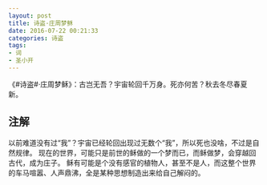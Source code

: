 ```yaml
---
layout: post
title: 诗盗·庄周梦稣
date: 2016-07-22 00:21:33
categories: 诗盗
tags:
- 词
- 圣小开
---
```

《#诗盗#·庄周梦稣》：古岂无吾？宇宙轮回千万身。死亦何苦？秋去冬尽春夏新。

## 注解
以前难道没有过“我”？宇宙已经轮回出现过无数个“我”，所以死也没啥，不过是自然规律。
现在的世界，可能只是前世的稣做的一个梦而已，而稣做梦，会穿越回古代，成为庄子。
稣有可能是个没有感官的植物人，甚至不是人，而这整个世界的车马喧嚣、人声鼎沸，全是某种思想制造出来给自己解闷的。
